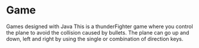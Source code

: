 # Game
Games designed with Java
    This is a thunderFighter game where you control the plane to avoid the collision caused by bullets. The plane can go up and down, left and right by using the single or combination of direction keys.
